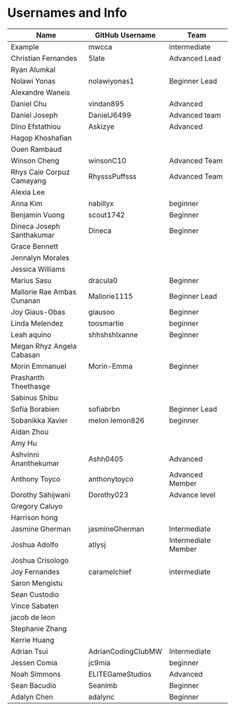 # Usernames and Info

|Name|GitHub Username|Team|
|----|--------|----|
|Example|mwcca|intermediate|
| Christian Fernandes| 5late | Advanced Lead |
|Ryan Alumkal| | |
|Nolawi Yonas | nolawiyonas1 | Beginner Lead|
| Alexandre Waneis   |        ||
| Daniel Chu | vindan895 | Advanced |
|Daniel Joseph  |DanielJ6499 |Advanced team|
|Dino Efstathiou  |Askizye|Advanced|
|Hagop Khoshafian | | |
|Ouen Rambaud | | |
|Winson Cheng | winsonC10| Advanced Team|
|Rhys Caie Corpuz Camayang  | RhysssPuffsss | Advanced Team |
|Alexia Lee | | |
|Anna Kim |nabillyx|beginner|
|Benjamin Vuong |scout1742 |Beginner |
|Dineca Joseph Santhakumar|Dineca|Beginner|
|Grace Bennett  | | |
|Jennalyn Morales | | |
|Jessica Williams  | | |
|Marius Sasu |dracula0|Beginner|
|Mallorie Rae Ambas Cunanan |Mallorie1115| Beginner Lead|
|Joy Giaus-Obas | giausoo| Beginner|
|Linda Melendez |toosmartie|beginner| 
|Leah aquino |shhshshlxanne | Beginner|
|Megan Rhyz Angela Cabasan | | |
|Morin Emmanuel  |Morin-Emma|Beginner|
|Prashanth Theethasge | | |
|Sabinus Shibu | | |
|Sofia Borabien  |sofiabrbn|Beginner Lead|
|Sobanikka Xavier | melon lemon826 | beginner |
|Aidan Zhou | | |
|Amy Hu | | |
|Ashvinni Ananthekumar  |Ashh0405| Advanced |
|Anthony Toyco | anthonytoyco | Advanced Member |
|Dorothy Sahijwani  |Dorothy023 |Advance level|
|Gregory Caluyo | | |
|Harrison hong | | |
|Jasmine Gherman|jasmineGherman|Intermediate|
|Joshua Adolfo | atlysj | Intermediate Member |
|Joshua Crisologo | | | 
|Joy Fernandes | caramelchief | intermediate |
|Saron Mengistu  | | | 
|Sean Custodio | | |
|Vince Sabaten | | |
|jacob de leon | | |
|Stephanie Zhang | | | 
|Kerrie Huang | | |
|Adrian Tsui |AdrianCodingClubMW |Intermediate |
|Jessen Comia | jc9mia| beginner|
|Noah Simmons |ELITEGameStudios |Advanced |
|Sean Bacudio |Seanlmb |Beginner |
|Adalyn Chen  | adalync | Beginner |
